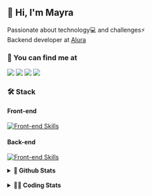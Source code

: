 ## 👋 Hi, I'm Mayra

Passionate about technology💻 and challenges⚡  
Backend developer at [Alura](https://www.alura.com.br)   

### 💬 You can find me at

<a href="https://mayra.dev" target="_blank" rel="noopener"><img src="https://img.shields.io/badge/-mayra.dev-005FED?style=flat&logo=Google-chrome&logoColor=white"/></a>
<a href="https://linkedin.com/in/mayraamaral" target="_blank" rel="noopener"><img src="https://img.shields.io/badge/-/mayraamaral-0077B5?style=flat&logo=Linkedin&logoColor=white"/></a>
<a href="mailto:mayra@mayra.dev" target="_blank" rel="noopener"><img src="https://img.shields.io/badge/-mayra@mayra.dev-D14836?style=flat&logo=Gmail&logoColor=white"/></a>
<a href="" target="_blank" rel="noopener"><img src="https://img.shields.io/badge/-mayraamaral-7289DA?style=flat&logo=Discord&logoColor=white"/></a>

### 🛠️ Stack
#### Front-end

[![Front-end Skills](https://skillicons.dev/icons?i=react,next,angular,redux,styledcomponents,html,css,sass,js,ts,figma)](https://skillicons.dev)
#### Back-end

[![Front-end Skills](https://skillicons.dev/icons?i=java,spring,hibernate,aws,idea,postgres,mysql,git,linux,bash,nodejs,docker,kubernetes,jenkins)](https://skillicons.dev)


<details>
    <summary><strong>📌 Github Stats</strong></summary>
    <br />
    <div align="center">
        <table>
      <td><img height="160em" src="https://github-readme-stats.vercel.app/api?username=mayraamaral&show_icons=true&theme=algolia&hide_border=true&hide=stars&count_private=true" alt="Readme stats"></td>
      <td><img height="160em" src="https://github-readme-stats.vercel.app/api/top-langs/?username=mayraamaral&&layout=compact&&theme=algolia&hide_border=true&langs_count=6" alt="Language stats"></td>
       </table>
  </div> 
    

  <p align="center">
    <img src="https://github-readme-streak-stats.herokuapp.com?user=mayraamaral&theme=dark&hide_border=true&date_format=j%20M%5B%20Y%5D&locale=pt-br&background=050F2C&ring=0195DD&fire=23AA7D&currStreakLabel=23AA7D" alt="Streak stats">
  </p> 
</details>

<br />

<details>
  <summary><strong>👩‍💻 Coding Stats</strong></summary>
  <br />
  
  <!--START_SECTION:waka-->
![Code Time](http://img.shields.io/badge/Code%20Time-660%20hrs%2011%20mins-blue)

**🐱 My GitHub Data** 

> 📦 588.2 kB Used in GitHub's Storage 
 > 
> 🏆 982 Contributions in the Year 2024
 > 
> 🚫 Not Opted to Hire
 > 
> 📜 62 Public Repositories 
 > 
> 🔑 33 Private Repositories 
 > 
**I'm an Early 🐤** 

```text
🌞 Morning                10584 commits       ██████░░░░░░░░░░░░░░░░░░░   23.19 % 
🌆 Daytime                29233 commits       ████████████████░░░░░░░░░   64.06 % 
🌃 Evening                5538 commits        ███░░░░░░░░░░░░░░░░░░░░░░   12.14 % 
🌙 Night                  277 commits         ░░░░░░░░░░░░░░░░░░░░░░░░░   00.61 % 
```
📅 **I'm Most Productive on Wednesday** 

```text
Monday                   7512 commits        ████░░░░░░░░░░░░░░░░░░░░░   16.46 % 
Tuesday                  5452 commits        ███░░░░░░░░░░░░░░░░░░░░░░   11.95 % 
Wednesday                15780 commits       █████████░░░░░░░░░░░░░░░░   34.58 % 
Thursday                 10020 commits       █████░░░░░░░░░░░░░░░░░░░░   21.96 % 
Friday                   6145 commits        ███░░░░░░░░░░░░░░░░░░░░░░   13.47 % 
Saturday                 304 commits         ░░░░░░░░░░░░░░░░░░░░░░░░░   00.67 % 
Sunday                   419 commits         ░░░░░░░░░░░░░░░░░░░░░░░░░   00.92 % 
```


📊 **This Week I Spent My Time On** 

```text
🕑︎ Time Zone: America/Sao_Paulo

💬 Programming Languages: 
Java                     4 hrs 45 mins       ████████████████░░░░░░░░░   65.47 % 
SQL                      1 hr 15 mins        ████░░░░░░░░░░░░░░░░░░░░░   17.43 % 
JSP                      28 mins             ██░░░░░░░░░░░░░░░░░░░░░░░   06.51 % 
CSS                      18 mins             █░░░░░░░░░░░░░░░░░░░░░░░░   04.13 % 
JavaScript               12 mins             █░░░░░░░░░░░░░░░░░░░░░░░░   02.79 % 

🔥 Editors: 
IntelliJ IDEA            7 hrs 1 min         ████████████████████████░   96.70 % 
VS Code                  14 mins             █░░░░░░░░░░░░░░░░░░░░░░░░   03.30 % 

💻 Operating System: 
Linux                    7 hrs 15 mins       █████████████████████████   100.00 % 
```

**I Mostly Code in Java** 

```text
Java                     123 repos           ███████░░░░░░░░░░░░░░░░░░   27.89 % 
JavaScript               101 repos           ██████░░░░░░░░░░░░░░░░░░░   22.90 % 
TypeScript               83 repos            █████░░░░░░░░░░░░░░░░░░░░   18.82 % 
Python                   2 repos             ░░░░░░░░░░░░░░░░░░░░░░░░░   00.45 % 
Dockerfile               1 repo              ░░░░░░░░░░░░░░░░░░░░░░░░░   00.23 % 
```




 Last Updated on 15/12/2024 19:21:12 UTC
<!--END_SECTION:waka-->

</details>
